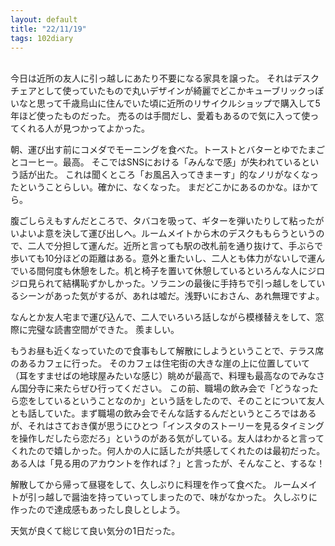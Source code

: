 ```yaml
---
layout: default
title: "22/11/19"
tags: 102diary
---
```

<br>
今日は近所の友人に引っ越しにあたり不要になる家具を譲った。
それはデスクチェアとして使っていたもので丸いデザインが綺麗でどこかキューブリックっぽいなと思って千歳烏山に住んでいた頃に近所のリサイクルショップで購入して5年ほど使ったものだった。
売るのは手間だし、愛着もあるので気に入って使ってくれる人が見つかってよかった。

朝、運び出す前にコメダでモーニングを食べた。トーストとバターとゆでたまごとコーヒー。最高。
そこではSNSにおける「みんなで感」が失われているという話が出た。
これは聞くところ「お風呂入ってきまーす」的なノリがなくなったということらしい。確かに、なくなった。
まだどこかにあるのかな。ほかてら。

腹ごしらえもすんだところで、タバコを吸って、ギターを弾いたりして粘ったがいよいよ意を決して運び出しへ。ルームメイトから木のデスクももらうというので、二人で分担して運んだ。近所と言っても駅の改札前を通り抜けて、手ぶらで歩いても10分ほどの距離はある。意外と重たいし、二人とも体力がないしで運んでいる間何度も休憩をした。机と椅子を置いて休憩しているといろんな人にジロジロ見られて結構恥ずかしかった。ソラニンの最後に手持ちで引っ越しをしているシーンがあった気がするが、あれは嘘だ。浅野いにおさん、あれ無理ですよ。

なんとか友人宅まで運び込んで、二人でいろいろ話しながら模様替えをして、窓際に完璧な読書空間ができた。
羨ましい。

もうお昼も近くなっていたので食事もして解散にしようということで、テラス席のあるカフェに行った。
そのカフェは住宅街の大きな崖の上に位置していて（耳をすませばの地球屋みたいな感じ）眺めが最高で、料理も最高なのでみなさん国分寺に来たらぜひ行ってください。
この前、職場の飲み会で「どうなったら恋をしているということなのか」という話をしたので、そのことについて友人とも話していた。まず職場の飲み会でそんな話するんだというところではあるが、それはさておき僕が思うにひとつ「インスタのストーリーを見るタイミングを操作しだしたら恋だろ」というのがある気がしている。友人はわかると言ってくれたので嬉しかった。何人かの人に話したが共感してくれたのは最初だった。ある人は「見る用のアカウントを作れば？」と言ったが、そんなこと、するな！

解散してから帰って昼寝をして、久しぶりに料理を作って食べた。
ルームメイトが引っ越しで醤油を持っていってしまったので、味がなかった。
久しぶりに作ったので達成感もあったし良しとしよう。

天気が良くて総じて良い気分の1日だった。